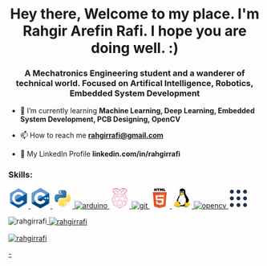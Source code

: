 <h1 align="center">Hey there, Welcome to my place. I'm Rahgir Arefin Rafi. I hope you are doing well. :) </h1>
<h3 align="center">A Mechatronics Engineering student and a wanderer of technical world. Focused on Artifical Intelligence, Robotics, Embedded System Development</h3>


- 🌱 I’m currently learning **Machine Learning, Deep Learning, Embedded System Development, PCB Designing, OpenCV**

- 📫 How to reach me **rahgirrafi@gmail.com**
- 🌿 My LinkedIn Profile **linkedin.com/in/rahgirrafi**

<h3 align="left">Skills:</h3>
<p align="left"> 
<a href="https://www.cprogramming.com/" target="_blank" rel="noreferrer"> <img src="https://raw.githubusercontent.com/devicons/devicon/master/icons/c/c-original.svg" alt="c" width="40" height="40"/> </a> 
<a href="https://www.w3schools.com/cpp/" target="_blank" rel="noreferrer"> <img src="https://raw.githubusercontent.com/devicons/devicon/master/icons/cplusplus/cplusplus-original.svg" alt="cplusplus" width="40" height="40"/> </a> 
<a href="https://www.python.org" target="_blank" rel="noreferrer"> <img src="https://raw.githubusercontent.com/devicons/devicon/master/icons/python/python-original.svg" alt="python" width="40" height="40"/> </a> 
<a href="https://www.arduino.cc/" target="_blank" rel="noreferrer"> <img src="https://cdn.worldvectorlogo.com/logos/arduino-1.svg" alt="arduino" width="40" height="40"/> </a> 
<a href="https://www.raspberrypi.com/" target="_blank" rel="noreferrer"><img src="https://raw.githubusercontent.com/devicons/devicon/master/icons/raspberrypi/raspberrypi-line.svg" alt="Raspberry Pi" width="40" height="40">
<a href="https://git-scm.com/" target="_blank" rel="noreferrer"> <img src="https://www.vectorlogo.zone/logos/git-scm/git-scm-icon.svg" alt="git" width="40" height="40"/> </a> 
<a href="https://www.w3.org/html/" target="_blank" rel="noreferrer"> <img src="https://raw.githubusercontent.com/devicons/devicon/master/icons/html5/html5-original-wordmark.svg" alt="html5" width="40" height="40"/> </a> 
<a href="https://www.linux.org/" target="_blank" rel="noreferrer"> <img src="https://raw.githubusercontent.com/devicons/devicon/master/icons/linux/linux-original.svg" alt="linux" width="40" height="40"/> </a> 
<a href="https://opencv.org/" target="_blank" rel="noreferrer"> <img src="https://www.vectorlogo.zone/logos/opencv/opencv-icon.svg" alt="opencv" width="40" height="40"/> </a>   
<a href="https://www.ros.org/"  target="_blank" rel="noreferrer"><img src= "https://raw.githubusercontent.com/devicons/devicon/master/icons/ros/ros-original.svg" alt="ROS" width="40" height="40">

</p>

<p><img align="left" src="https://github-readme-stats.vercel.app/api/top-langs?username=rahgirrafi&show_icons=true&locale=en&layout=compact" alt="rahgirrafi" /></p>

<p>&nbsp;<img align="center" src="https://github-readme-stats.vercel.app/api?username=rahgirrafi&show_icons=true&locale=en" alt="rahgirrafi" /></p>

<p><img align="center" src="https://github-readme-streak-stats.herokuapp.com/?user=rahgirrafi&" alt="rahgirrafi" /></p>
-
